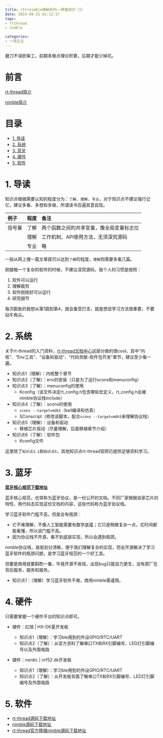 ```yaml
---
title: rtt+nimble揭秘系列——预备知识（1）
date: 2019-09-25 01:12:17
tags:
- rtthread
- nimble

categories:
- 一得之见
---
```



磨刀不误砍柴工，前期多做点理论积累，后期才能少掉坑。
<!-- more --> 

前言
===

[rt-thread简介](https://www.rt-thread.org/document/site/tutorial/quick-start/introduction/introduction/)

[nimble简介](http://mynewt.apache.org/latest/network/docs/index.html#)

目录
===
<!-- TOC -->

- [1. 导读](#1-导读)
- [2. 系统](#2-系统)
- [3. 蓝牙](#3-蓝牙)
- [4. 硬件](#4-硬件)
- [5. 软件](#5-软件)

<!-- /TOC -->

# 1. 导读

知识点根据需要认知的程度分为：`了解`、`理解`、`专业`，对于知识点不建议强行记忆，建议多看、多想和多做，所谓读书百遍其意自现。

| **例子** | **程度**  | **备注** |
| :-- | :--: | :-- |
| 信号量 | 了解 | 两个函数之间的共享变量，像全局变量标志位 | 
|         | 理解 | 工作机制、API使用方法，无须深究源码 |
|         | 专业 | 略 

一般从网上搜一篇文章就可以达到`了解`的程度，`理解`则需要多看几篇。

刚接触一个复杂的软件的时候，不建议深究源码，我个人的习惯是按照：

1. 软件可以运行
2. 理解裁剪
3. 软件刚刚好可以运行
4. 研究细节

每次膨胀的我想从第1跳到第4，就会备受打击，就是想说学习方法很重要，不要钻牛角尖。

# 2. 系统

关于rt-thread的入门资料，[rt-thread文档中心](https://www.rt-thread.org/document/site/)这部分做的很cool，其中“内核”、“Env工具”、“设备和驱动”、“代码贡献-软件包开发”章节，建议至少看一遍。

- 知识点1（理解）：内核整个章节
- 知识点2（了解）：env的安装（只是为了运行scons和menuconfig）
- 知识点3（了解）：menuconfig的使用
    - Kconfig（该文件决定rt_config.h包含哪些宏定义，rt_config.h会被nimble协议栈include）
- 知识点4（了解）：scons的使用
    - `scons --target=mdk5`（keil编译和仿真）
    - SConscript（修改该脚本，配合`scons --target=mdk5`来理解协议栈）
- 知识点5（理解）：设备和驱动
    - 移植芯片驱动（尽量理解，后面移植章节介绍）
- 知识点6（了解）：软件包
    - Kconfig文件

这里除了`知识点3.1`和`知识点5`，其他知识点rt-thread官网已提供足够资料学习。


# 3. 蓝牙

[**蓝牙核心规范下载地址**](https://www.bluetooth.com/specifications/bluetooth-core-specification/)

蓝牙核心规范，也常称为蓝牙协议，是一份公开的文档。不同厂家根据自家芯片的特性，用代码去实现这份文档的内容，这些代码称为蓝牙协议栈。

学习蓝牙软件门槛不高，但是会有瓶颈：
- 它不难理解，不像人工智能需要有数学底蕴；它只是稍微复杂一点，花时间都能看懂，所以说门槛不高。
- 因为协议栈不开源，看不到底层实现，所以会遇到瓶颈。

nimble协议栈，层层划分清晰，便于我们理解复杂的实现，而全开源解决了学习蓝牙软件的瓶颈问题，是学习蓝牙规范的一个好工具。

但要是商用就要斟酌一番，毕竟开源不收钱，出现bug只能自力更生，没有原厂在背后服务，服务和服务。

- 知识点1：（理解）学习蓝牙软件不难，商用nimble需谨慎。


# 4. 硬件

只需要掌握一个硬件平台的知识点即可。

- 硬件：红旭 | HX-DK夏开发板

    - 知识点1（理解）：学习ble用到的外设GPIO/RTC/UART
    - 知识点2（了解）：从官方资料了解串口TX和RX引脚编号、LED灯引脚编号以及外围电路  

- 硬件：nordic | nrf52 dk开发板

    - 知识点1（理解）：学习ble用到的外设GPIO/RTC/UART
    - 知识点2（了解）：从开发板背面了解串口TX和RX引脚编号、LED灯引脚编号及外围电路

# 5. 软件

- [rt-thread源码下载地址](https://www.rt-thread.org/page/download.html)
- [nimble源码下载地址](http://mynewt.apache.org/download/)
- [rt-thread官方移植nimble源码下载地址](https://github.com/JaydenH215/nrf52832-nimble)
